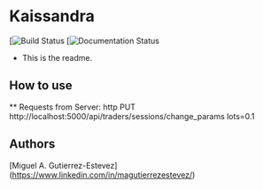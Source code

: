 # Kaissandra
[![Build Status](aa)
[![Documentation Status](bb)

* This is the readme.

## How to use

** Requests from Server:
http PUT http://localhost:5000/api/traders/sessions/change_params lots=0.1
 
## Authors

[Miguel A. Gutierrez-Estevez] (https://www.linkedin.com/in/magutierrezestevez/)